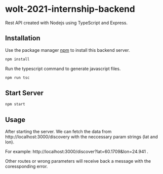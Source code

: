 # wolt-2021-internship-backend

Rest API created with Nodejs using TypeScript and Express.

## Installation

Use the package manager [npm](https://www.npmjs.com/) to install this backend server.

```bash
npm install
```

Run the typescript command to generate javascript files.

```bash
npm run tsc
```

## Start Server

```bash
npm start
```

## Usage

After starting the server. We can fetch the data from http://localhost:3000/discovery with the neccessary param strings (lat and lon).

For example: http://localhost:3000/discover?lat=60.1709&lon=24.941 .

Other routes or wrong parameters will receive back a message with the coressponding error.
